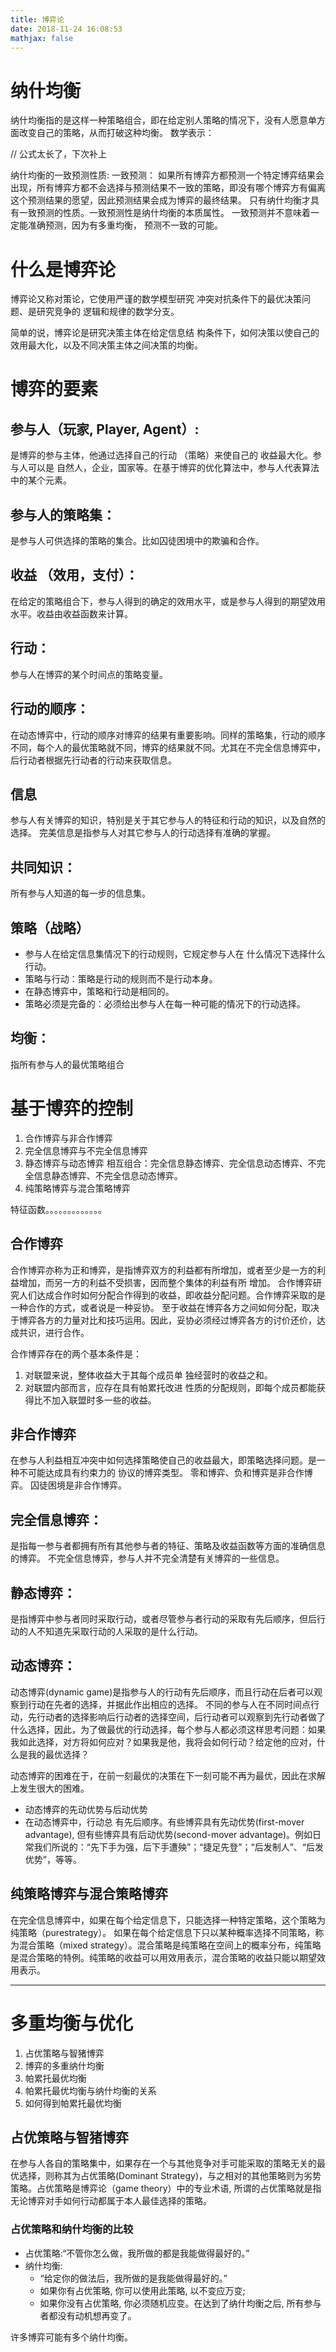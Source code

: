 ```yaml
---
title: 博弈论
date: 2018-11-24 16:08:53
mathjax: false
---
```

# 纳什均衡
纳什均衡指的是这样一种策略组合，即在给定别人策略的情况下，没有人愿意单方面改变自己的策略，从而打破这种均衡。
数学表示：

// 公式太长了，下次补上

纳什均衡的一致预测性质:
一致预测：
如果所有博弈方都预测一个特定博弈结果会出现，所有博弈方都不会选择与预测结果不一致的策略，即没有哪个博弈方有偏离这个预测结果的愿望，因此预测结果会成为博弈的最终结果。
只有纳什均衡才具有一致预测的性质。一致预测性是纳什均衡的本质属性。
一致预测并不意味着一定能准确预测，因为有多重均衡， 预测不一致的可能。

<!-- more -->

# 什么是博弈论
博弈论又称对策论，它使用严谨的数学模型研究 冲突对抗条件下的最优决策问题、是研究竞争的 逻辑和规律的数学分支。

简单的说，博弈论是研究决策主体在给定信息结 构条件下，如何决策以使自己的效用最大化，以及不同决策主体之间决策的均衡。

# 博弈的要素
## 参与人（玩家, Player, Agent）:
是博弈的参与主体，他通过选择自己的行动 （策略）来使自己的 收益最大化。参与人可以是 自然人，企业，国家等。在基于博弈的优化算法中，参与人代表算法中的某个元素。

## 参与人的策略集：
是参与人可供选择的策略的集合。比如囚徒困境中的欺骗和合作。

## 收益 （效用，支付）：
在给定的策略组合下，参与人得到的确定的效用水平，或是参与人得到的期望效用水平。收益由收益函数来计算。

## 行动：
参与人在博弈的某个时间点的策略变量。

## 行动的顺序：
在动态博弈中，行动的顺序对博弈的结果有重要影响。同样的策略集，行动的顺序不同，每个人的最优策略就不同，博弈的结果就不同。尤其在不完全信息博弈中，后行动者根据先行动者的行动来获取信息。

## 信息
参与人有关博弈的知识，特别是关于其它参与人的特征和行动的知识，以及自然的选择。
完美信息是指参与人对其它参与人的行动选择有准确的掌握。

## 共同知识：
所有参与人知道的每一步的信息集。

## 策略（战略）
- 参与人在给定信息集情况下的行动规则，它规定参与人在 什么情况下选择什么行动。
- 策略与行动：策略是行动的规则而不是行动本身。
- 在静态博弈中，策略和行动是相同的。
- 策略必须是完备的：必须给出参与人在每一种可能的情况下的行动选择。

## 均衡：
指所有参与人的最优策略组合

# 基于博弈的控制
1. 合作博弈与非合作博弈 
2. 完全信息博弈与不完全信息博弈 
3. 静态博弈与动态博弈 
相互组合：完全信息静态博弈、完全信息动态博弈、不完全信息静态博弈、不完全信息动态博弈。
4. 纯策略博弈与混合策略博弈

特征函数。。。。。。。。。。。。。

## 合作博弈
合作博弈亦称为正和博弈，是指博弈双方的利益都有所增加，或者至少是一方的利益增加，而另一方的利益不受损害，因而整个集体的利益有所
增加。
合作博弈研究人们达成合作时如何分配合作得到的收益，即收益分配问题。合作博弈采取的是一种合作的方式，或者说是一种妥协。
至于收益在博弈各方之间如何分配，取决于博弈各方的力量对比和技巧运用。因此，妥协必须经过博弈各方的讨价还价，达成共识，进行合作。

合作博弈存在的两个基本条件是：
1. 对联盟来说，整体收益大于其每个成员单 独经营时的收益之和。
2. 对联盟内部而言，应存在具有帕累托改进 性质的分配规则，即每个成员都能获得比不加入联盟时多一些的收益。

## 非合作博弈
在参与人利益相互冲突中如何选择策略使自己的收益最大，即策略选择问题。是一种不可能达成具有约束力的 协议的博弈类型。
零和博弈、负和博弈是非合作博弈。
囚徒困境是非合作博弈。

## 完全信息博弈：
是指每一参与者都拥有所有其他参与者的特征、策略及收益函数等方面的准确信息的博弈。
不完全信息博弈，参与人并不完全清楚有关博弈的一些信息。

## 静态博弈：
是指博弈中参与者同时采取行动，或者尽管参与者行动的采取有先后顺序，但后行动的人不知道先采取行动的人采取的是什么行动。

## 动态博弈：
动态博弈(dynamic game)是指参与人的行动有先后顺序，而且行动在后者可以观察到行动在先者的选择，并据此作出相应的选择。
不同的参与人在不同时间点行动，先行动者的选择影响后行动者的选择空间，后行动者可以观察到先行动者做了什么选择，因此，为了做最优的行动选择，每个参与人都必须这样思考问题：如果我如此选择，对方将如何应对？如果我是他，我将会如何行动？给定他的应对，什么是我的最优选择？

动态博弈的困难在于，在前一刻最优的决策在下一刻可能不再为最优，因此在求解上发生很大的困难。
- 动态博弈的先动优势与后动优势
- 在动态博弈中，行动总 有先后顺序。有些博弈具有先动优势(first-mover advantage), 但有些博弈具有后动优势(second-mover advantage)。例如日常我们所说的：“先下手为强，后下手遭殃”；“捷足先登”；“后发制人”、“后发优势”，等等。
  
## 纯策略博弈与混合策略博弈
在完全信息博弈中，如果在每个给定信息下，只能选择一种特定策略，这个策略为纯策略（purestrategy）。
如果在每个给定信息下只以某种概率选择不同策略，称为混合策略（mixed strategy）。混合策略是纯策略在空间上的概率分布，纯策略是混合策略的特例。纯策略的收益可以用效用表示，混合策略的收益只能以期望效用表示。

---
# 多重均衡与优化
1. 占优策略与智猪博弈
2. 博弈的多重纳什均衡
3. 帕累托最优均衡
4. 帕累托最优均衡与纳什均衡的关系
5. 如何得到帕累托最优均衡 

## 占优策略与智猪博弈
在参与人各自的策略集中，如果存在一个与其他竞争对手可能采取的策略无关的最优选择，则称其为占优策略(Dominant Strategy)，与之相对的其他策略则为劣势策略。占优策略是博弈论（game theory）中的专业术语, 所谓的占优策略就是指无论博弈对手如何行动都属于本人最佳选择的策略。

### 占优策略和纳什均衡的比较
- 占优策略:“不管你怎么做，我所做的都是我能做得最好的。”
- 纳什均衡:
  - “给定你的做法后，我所做的是我能做得最好的。”
  - 如果你有占优策略, 你可以使用此策略, 以不变应万变;
  - 如果你没有占优策略, 你必须随机应变。在达到了纳什均衡之后, 所有参与者都没有动机想再变了。

许多博弈可能有多个纳什均衡。